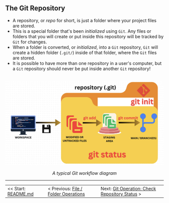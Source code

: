 ## The Git Repository

- A repository, or *repo* for short, is just a folder where your project files are stored.
- This is a special folder that's been *initialized* using `Git`. Any files or folders that you will create or put inside this repository will be tracked by `Git` for changes.
- When a folder is converted, or *initialized*, into a `Git` repository, `Git` will create a hidden folder (`.git/`) inside of that folder, where the `Git` files are stored.
- It is possible to have more than one repository in a user's computer, but a `Git` repository should never be put inside another `Git` repository!

<br>
<div align="center">
    <img src="../img/gitdiagram.jpg" alt="git diagram">
    <p><i>A typical Git workflow diagram</i></p>
</div>

<hr>

<table align="center">
   <tbody>
      <tr>
        <td>
            << Start: <a href="/README.md">README.md</a>
        </td>
        <td>
            < Previous: <a href="/assets/s3/ch10.md">File / Folder Operations</a>
        </td>
        <td>
            Next: <a href="/assets/s4/ch12.md">Git Operation: Check Repository Status</a> >
        </td>
      </tr>
   </tbody>
</table>